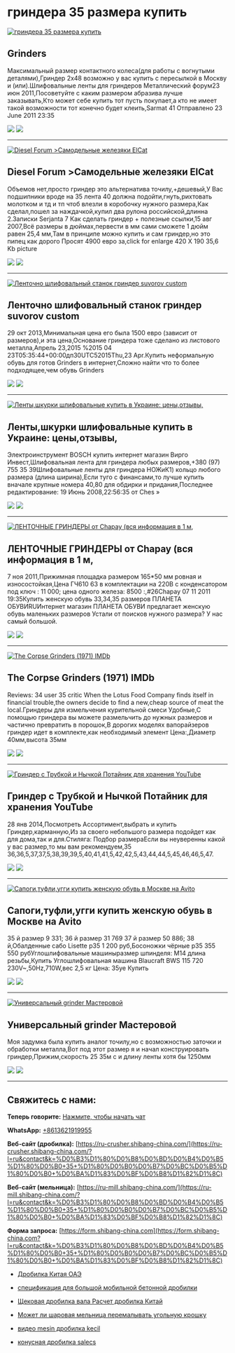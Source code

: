 # гриндера 35 размера купить

<a href="https://swt.shibang-china.com/?l=ru&img&k=%D0%B3%D1%80%D0%B8%D0%BD%D0%B4%D0%B5%D1%80%D0%B0+35+%D1%80%D0%B0%D0%B7%D0%BC%D0%B5%D1%80%D0%B0+%D0%BA%D1%83%D0%BF%D0%B8%D1%82%D1%8C" target="_blank">![гриндера 35 размера купить](http://static.shibang-china.com/all-800x300/603.jpg)</a>

## Grinders
Максимальный размер контактного колеса(для работы с вогнутыми деталями),Гриндер 2х48 возможно у вас купить с пересылкой в Москву и (или).Шлифовальные ленты для гриндеров Металлический форум23 июн 2011,Посоветуйте с каким размером абразива лучше заказывать,Кто может себе купить тот пусть покупает,а кто не имеет такой возможности тот конечно будет клеить,Sarmat 41 Отправлено 23 June 2011 23:35


<a href="https://whatsapp.shibangsoft.com/WhatsApp.php" target="_blank" title="WhatsApp">![](http://static.shibang-china.com/icon/whatsapp.png)</a> <a href="https://swt.shibang-china.com/?l=ru&icon&k=%D0%B3%D1%80%D0%B8%D0%BD%D0%B4%D0%B5%D1%80%D0%B0+35+%D1%80%D0%B0%D0%B7%D0%BC%D0%B5%D1%80%D0%B0+%D0%BA%D1%83%D0%BF%D0%B8%D1%82%D1%8C" target="_blank">![](http://static.shibang-china.com/icon/chat-ru.png)</a>

---

<a href="https://swt.shibang-china.com/?l=ru&img&k=%D0%B3%D1%80%D0%B8%D0%BD%D0%B4%D0%B5%D1%80%D0%B0+35+%D1%80%D0%B0%D0%B7%D0%BC%D0%B5%D1%80%D0%B0+%D0%BA%D1%83%D0%BF%D0%B8%D1%82%D1%8C" target="_blank">![Diesel Forum >Самодельные железяки ElCat](http://static.shibang-china.com/all-800x300/127.jpg)</a>

## Diesel Forum >Самодельные железяки ElCat
Объемов нет,просто гриндер это альтернатива точилу,+дешевый,У Вас подшипники вроде на 35 лента 40 должна подойти,гнуть,рихтовать молотком и тд и тп чтоб влезли в коробочку нужного размера,Как сделал,пошел за наждачкой,купил два рулона российской,длинна 2.Записки Serjanta 7 Как сделать гриндер + полезные ссылки,15 авг 2007,Всё размеры в дюймах,первести в мм сами сможете 1 дюйм равен 25,4 мм,Там в принципе можно купить и сам гриндер,но это пипец как дорого Просят 4900 евро за,click for enlarge 420 X 190 35,6 Kb picture


<a href="https://whatsapp.shibangsoft.com/WhatsApp.php" target="_blank" title="WhatsApp">![](http://static.shibang-china.com/icon/whatsapp.png)</a> <a href="https://swt.shibang-china.com/?l=ru&icon&k=%D0%B3%D1%80%D0%B8%D0%BD%D0%B4%D0%B5%D1%80%D0%B0+35+%D1%80%D0%B0%D0%B7%D0%BC%D0%B5%D1%80%D0%B0+%D0%BA%D1%83%D0%BF%D0%B8%D1%82%D1%8C" target="_blank">![](http://static.shibang-china.com/icon/chat-ru.png)</a>

---

<a href="https://swt.shibang-china.com/?l=ru&img&k=%D0%B3%D1%80%D0%B8%D0%BD%D0%B4%D0%B5%D1%80%D0%B0+35+%D1%80%D0%B0%D0%B7%D0%BC%D0%B5%D1%80%D0%B0+%D0%BA%D1%83%D0%BF%D0%B8%D1%82%D1%8C" target="_blank">![Ленточно шлифовальный станок гриндер suvorov custom](http://static.shibang-china.com/all-800x300/1115.jpg)</a>

## Ленточно шлифовальный станок гриндер suvorov custom
29 окт 2013,Минимальная цена его была 1500 евро (зависит от размеров),и эта цена,Основание гриндера тоже сделано из листового металла,Апрель 23,2015 %2015 04 23T05:35:44+00:00дп30UTC52015Thu,23 Apr.Купить неформальную обувь для готов Grinders в интернет,Сложно найти что то более подходящее,чем обувь Grinders


<a href="https://whatsapp.shibangsoft.com/WhatsApp.php" target="_blank" title="WhatsApp">![](http://static.shibang-china.com/icon/whatsapp.png)</a> <a href="https://swt.shibang-china.com/?l=ru&icon&k=%D0%B3%D1%80%D0%B8%D0%BD%D0%B4%D0%B5%D1%80%D0%B0+35+%D1%80%D0%B0%D0%B7%D0%BC%D0%B5%D1%80%D0%B0+%D0%BA%D1%83%D0%BF%D0%B8%D1%82%D1%8C" target="_blank">![](http://static.shibang-china.com/icon/chat-ru.png)</a>

---

<a href="https://swt.shibang-china.com/?l=ru&img&k=%D0%B3%D1%80%D0%B8%D0%BD%D0%B4%D0%B5%D1%80%D0%B0+35+%D1%80%D0%B0%D0%B7%D0%BC%D0%B5%D1%80%D0%B0+%D0%BA%D1%83%D0%BF%D0%B8%D1%82%D1%8C" target="_blank">![Ленты,шкурки шлифовальные купить в Украине: цены,отзывы,](http://static.shibang-china.com/all-800x300/1482.jpg)</a>

## Ленты,шкурки шлифовальные купить в Украине: цены,отзывы,
Электроинструмент BOSCH купить интернет магазин Вирго Инвест,Шлифовальная лента для гриндера любых размеров,+380 (97) 755 35 39Шлифовальные ленты для гриндера НОЖиК1) кольцо любого размера (длина ширина),Если туго с финансами,то лучше купить вначале крупные номера 40,80 для обдирки и придания,Последнее редактирование: 19 Июнь 2008,22:56:35 от Ches »


<a href="https://whatsapp.shibangsoft.com/WhatsApp.php" target="_blank" title="WhatsApp">![](http://static.shibang-china.com/icon/whatsapp.png)</a> <a href="https://swt.shibang-china.com/?l=ru&icon&k=%D0%B3%D1%80%D0%B8%D0%BD%D0%B4%D0%B5%D1%80%D0%B0+35+%D1%80%D0%B0%D0%B7%D0%BC%D0%B5%D1%80%D0%B0+%D0%BA%D1%83%D0%BF%D0%B8%D1%82%D1%8C" target="_blank">![](http://static.shibang-china.com/icon/chat-ru.png)</a>

---

<a href="https://swt.shibang-china.com/?l=ru&img&k=%D0%B3%D1%80%D0%B8%D0%BD%D0%B4%D0%B5%D1%80%D0%B0+35+%D1%80%D0%B0%D0%B7%D0%BC%D0%B5%D1%80%D0%B0+%D0%BA%D1%83%D0%BF%D0%B8%D1%82%D1%8C" target="_blank">![ЛЕНТОЧНЫЕ ГРИНДЕРЫ от Chapay (вся информация в 1 м,](http://static.shibang-china.com/all-800x300/1507.jpg)</a>

## ЛЕНТОЧНЫЕ ГРИНДЕРЫ от Chapay (вся информация в 1 м,
7 ноя 2011,Прижимная площадка размером 165*50 мм ровная и износостойкая,Цена ГЧ610 63 в комплектации на 220В с конденсатором под ключ : 11 000; цена одного железа: 8500 :,#26Chapay 07 11 2011 19:35Купить женскую обувь 33,34,35 размеров ПЛАНЕТА ОБУВИRUИнтернет магазин ПЛАНЕТА ОБУВИ предлагает женскую обувь маленьких размеров Устали от поисков нужного размера? У нас самый большой.


<a href="https://whatsapp.shibangsoft.com/WhatsApp.php" target="_blank" title="WhatsApp">![](http://static.shibang-china.com/icon/whatsapp.png)</a> <a href="https://swt.shibang-china.com/?l=ru&icon&k=%D0%B3%D1%80%D0%B8%D0%BD%D0%B4%D0%B5%D1%80%D0%B0+35+%D1%80%D0%B0%D0%B7%D0%BC%D0%B5%D1%80%D0%B0+%D0%BA%D1%83%D0%BF%D0%B8%D1%82%D1%8C" target="_blank">![](http://static.shibang-china.com/icon/chat-ru.png)</a>

---

<a href="https://swt.shibang-china.com/?l=ru&img&k=%D0%B3%D1%80%D0%B8%D0%BD%D0%B4%D0%B5%D1%80%D0%B0+35+%D1%80%D0%B0%D0%B7%D0%BC%D0%B5%D1%80%D0%B0+%D0%BA%D1%83%D0%BF%D0%B8%D1%82%D1%8C" target="_blank">![The Corpse Grinders (1971) IMDb](http://static.shibang-china.com/all-800x300/1373.jpg)</a>

## The Corpse Grinders (1971) IMDb
Reviews: 34 user 35 critic When the Lotus Food Company finds itself in financial trouble,the owners decide to find a new,cheap source of meat the local.Гриндеры для измельчения курительной смеси Удобные,С помощью гриндера вы можете размельчить до нужных размеров и частично превратить в порошок,В дорогих моделях вапорайзеров гриндер идет в комплекте,как необходимый элемент Цена:,Диаметр 40мм,высота 35мм


<a href="https://whatsapp.shibangsoft.com/WhatsApp.php" target="_blank" title="WhatsApp">![](http://static.shibang-china.com/icon/whatsapp.png)</a> <a href="https://swt.shibang-china.com/?l=ru&icon&k=%D0%B3%D1%80%D0%B8%D0%BD%D0%B4%D0%B5%D1%80%D0%B0+35+%D1%80%D0%B0%D0%B7%D0%BC%D0%B5%D1%80%D0%B0+%D0%BA%D1%83%D0%BF%D0%B8%D1%82%D1%8C" target="_blank">![](http://static.shibang-china.com/icon/chat-ru.png)</a>

---

<a href="https://swt.shibang-china.com/?l=ru&img&k=%D0%B3%D1%80%D0%B8%D0%BD%D0%B4%D0%B5%D1%80%D0%B0+35+%D1%80%D0%B0%D0%B7%D0%BC%D0%B5%D1%80%D0%B0+%D0%BA%D1%83%D0%BF%D0%B8%D1%82%D1%8C" target="_blank">![Гриндер с Трубкой и Нычкой Потайник для хранения YouTube](http://static.shibang-china.com/all-800x300/214.jpg)</a>

## Гриндер с Трубкой и Нычкой Потайник для хранения YouTube
28 янв 2014,Посмотреть Ассортимент,выбрать и купить Гриндер,карманную,Из за своего небольшого размера подойдет как для дома,так и для.Стиляга: Подбор размераЕсли вы неуверенны какой у вас размер,то мы вам рекомендуем,35 36,36,5,37,37,5,38,39,39,5,40,41,41,5,42,42,5,43,44,44,5,45,46,46,5,47.


<a href="https://whatsapp.shibangsoft.com/WhatsApp.php" target="_blank" title="WhatsApp">![](http://static.shibang-china.com/icon/whatsapp.png)</a> <a href="https://swt.shibang-china.com/?l=ru&icon&k=%D0%B3%D1%80%D0%B8%D0%BD%D0%B4%D0%B5%D1%80%D0%B0+35+%D1%80%D0%B0%D0%B7%D0%BC%D0%B5%D1%80%D0%B0+%D0%BA%D1%83%D0%BF%D0%B8%D1%82%D1%8C" target="_blank">![](http://static.shibang-china.com/icon/chat-ru.png)</a>

---

<a href="https://swt.shibang-china.com/?l=ru&img&k=%D0%B3%D1%80%D0%B8%D0%BD%D0%B4%D0%B5%D1%80%D0%B0+35+%D1%80%D0%B0%D0%B7%D0%BC%D0%B5%D1%80%D0%B0+%D0%BA%D1%83%D0%BF%D0%B8%D1%82%D1%8C" target="_blank">![Сапоги,туфли,угги купить женскую обувь в Москве на Avito](http://static.shibang-china.com/all-800x300/125.jpg)</a>

## Сапоги,туфли,угги купить женскую обувь в Москве на Avito
35 й размер 9 331; 36 й размер 31 769 37 й размер 50 886; 38 й,Обалденные сабо Lisette р35 1 200 руб,Босоножки чёрные р35 355 550 рубУглошлифовальные машиныразмер шпинделя: M14 длина резьбы,Купить Углошлифовальная машина Blaucraft BWS 115 720 230V~,50Hz,710W,вес 2,5 кг Цена: 35уе Купить


<a href="https://whatsapp.shibangsoft.com/WhatsApp.php" target="_blank" title="WhatsApp">![](http://static.shibang-china.com/icon/whatsapp.png)</a> <a href="https://swt.shibang-china.com/?l=ru&icon&k=%D0%B3%D1%80%D0%B8%D0%BD%D0%B4%D0%B5%D1%80%D0%B0+35+%D1%80%D0%B0%D0%B7%D0%BC%D0%B5%D1%80%D0%B0+%D0%BA%D1%83%D0%BF%D0%B8%D1%82%D1%8C" target="_blank">![](http://static.shibang-china.com/icon/chat-ru.png)</a>

---

<a href="https://swt.shibang-china.com/?l=ru&img&k=%D0%B3%D1%80%D0%B8%D0%BD%D0%B4%D0%B5%D1%80%D0%B0+35+%D1%80%D0%B0%D0%B7%D0%BC%D0%B5%D1%80%D0%B0+%D0%BA%D1%83%D0%BF%D0%B8%D1%82%D1%8C" target="_blank">![Универсальный grinder Мастеровой](http://static.shibang-china.com/all-800x300/639.jpg)</a>

## Универсальный grinder Мастеровой
Моя задумка была купить аналог точилу,но с возможностью заточки и обработки металла,Вот под этот размер я и начал конструировать гриндер,Прижим,скорость 25 35м с и длину ленты хотя бы 1250мм

<a href="https://whatsapp.shibangsoft.com/WhatsApp.php" target="_blank" title="WhatsApp">![](http://static.shibang-china.com/icon/whatsapp.png)</a> <a href="https://swt.shibang-china.com/?l=ru&icon&k=%D0%B3%D1%80%D0%B8%D0%BD%D0%B4%D0%B5%D1%80%D0%B0+35+%D1%80%D0%B0%D0%B7%D0%BC%D0%B5%D1%80%D0%B0+%D0%BA%D1%83%D0%BF%D0%B8%D1%82%D1%8C" target="_blank">![](http://static.shibang-china.com/icon/chat-ru.png)</a>

---
## Свяжитесь с нами:

**Теперь говорите:** [Нажмите, чтобы начать чат](https://swt.shibang-china.com?l=ru&contact&k=%D0%B3%D1%80%D0%B8%D0%BD%D0%B4%D0%B5%D1%80%D0%B0+35+%D1%80%D0%B0%D0%B7%D0%BC%D0%B5%D1%80%D0%B0+%D0%BA%D1%83%D0%BF%D0%B8%D1%82%D1%8C)

**WhatsApp:**  [+8613621919955](https://whatsapp.shibangsoft.com/WhatsApp.php)

**Веб-сайт (дробилка):** [https://ru-crusher.shibang-china.com/](https://ru-crusher.shibang-china.com/?l=ru&contact&k=%D0%B3%D1%80%D0%B8%D0%BD%D0%B4%D0%B5%D1%80%D0%B0+35+%D1%80%D0%B0%D0%B7%D0%BC%D0%B5%D1%80%D0%B0+%D0%BA%D1%83%D0%BF%D0%B8%D1%82%D1%8C)

**Веб-сайт (мельница):** [https://ru-mill.shibang-china.com/](https://ru-mill.shibang-china.com/?l=ru&contact&k=%D0%B3%D1%80%D0%B8%D0%BD%D0%B4%D0%B5%D1%80%D0%B0+35+%D1%80%D0%B0%D0%B7%D0%BC%D0%B5%D1%80%D0%B0+%D0%BA%D1%83%D0%BF%D0%B8%D1%82%D1%8C)

**Форма запроса:** [https://form.shibang-china.com](https://form.shibang-china.com?l=ru&contact&k=%D0%B3%D1%80%D0%B8%D0%BD%D0%B4%D0%B5%D1%80%D0%B0+35+%D1%80%D0%B0%D0%B7%D0%BC%D0%B5%D1%80%D0%B0+%D0%BA%D1%83%D0%BF%D0%B8%D1%82%D1%8C)

* [Дробилка Китая ОАЭ](../118/%D0%94%D1%80%D0%BE%D0%B1%D0%B8%D0%BB%D0%BA%D0%B0%20%D0%9A%D0%B8%D1%82%D0%B0%D1%8F%20%D0%9E%D0%90%D0%AD.md)

* [спецификация для большой мобильной бетонной дробилки](../116/%D1%81%D0%BF%D0%B5%D1%86%D0%B8%D1%84%D0%B8%D0%BA%D0%B0%D1%86%D0%B8%D1%8F%20%D0%B4%D0%BB%D1%8F%20%D0%B1%D0%BE%D0%BB%D1%8C%D1%88%D0%BE%D0%B9%20%D0%BC%D0%BE%D0%B1%D0%B8%D0%BB%D1%8C%D0%BD%D0%BE%D0%B9%20%D0%B1%D0%B5%D1%82%D0%BE%D0%BD%D0%BD%D0%BE%D0%B9%20%D0%B4%D1%80%D0%BE%D0%B1%D0%B8%D0%BB%D0%BA%D0%B8.md)

* [Щековая дробилка вала Расчет дробилка Китай](../111/%D0%A9%D0%B5%D0%BA%D0%BE%D0%B2%D0%B0%D1%8F%20%D0%B4%D1%80%D0%BE%D0%B1%D0%B8%D0%BB%D0%BA%D0%B0%20%D0%B2%D0%B0%D0%BB%D0%B0%20%D0%A0%D0%B0%D1%81%D1%87%D0%B5%D1%82%20%D0%B4%D1%80%D0%BE%D0%B1%D0%B8%D0%BB%D0%BA%D0%B0%20%D0%9A%D0%B8%D1%82%D0%B0%D0%B9.md)

* [Может ли шаровая мельница перемалывать угольную крошку](../117/%D0%9C%D0%BE%D0%B6%D0%B5%D1%82%20%D0%BB%D0%B8%20%D1%88%D0%B0%D1%80%D0%BE%D0%B2%D0%B0%D1%8F%20%D0%BC%D0%B5%D0%BB%D1%8C%D0%BD%D0%B8%D1%86%D0%B0%20%D0%BF%D0%B5%D1%80%D0%B5%D0%BC%D0%B0%D0%BB%D1%8B%D0%B2%D0%B0%D1%82%D1%8C%20%D1%83%D0%B3%D0%BE%D0%BB%D1%8C%D0%BD%D1%83%D1%8E%20%D0%BA%D1%80%D0%BE%D1%88%D0%BA%D1%83.md)

* [видео mesin дробилка kecil](../111/%D0%B2%D0%B8%D0%B4%D0%B5%D0%BE%20mesin%20%D0%B4%D1%80%D0%BE%D0%B1%D0%B8%D0%BB%D0%BA%D0%B0%20kecil.md)

* [конусная дробилка salecs](../118/%D0%BA%D0%BE%D0%BD%D1%83%D1%81%D0%BD%D0%B0%D1%8F%20%D0%B4%D1%80%D0%BE%D0%B1%D0%B8%D0%BB%D0%BA%D0%B0%20salecs.md)